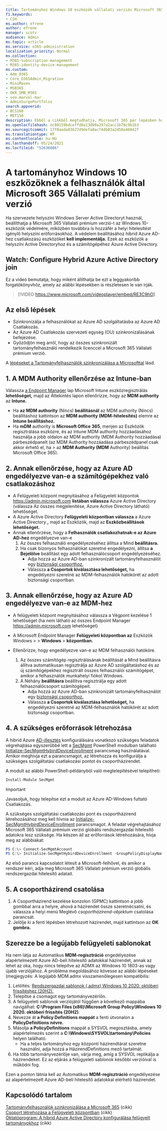 ```yaml
---
title: Tartományhoz Windows 10 eszközök vállalati verziós Microsoft 365 kezelése
f1.keywords:
- CSH
ms.author: efrene
author: efrene
manager: scotv
audience: Admin
ms.topic: article
ms.service: o365-administration
localization_priority: Normal
ms.collection:
- M365-subscription-management
- M365-identity-device-management
ms.custom:
- Adm_O365
- Core_O365Admin_Migration
- MiniMaven
- MSB365
- OKR_SMB_M365
- seo-marvel-mar
- AdminSurgePortfolio
search.appverid:
- BCS160
- MET150
description: Ebből a cikkből megtudhatja, Microsoft 365 pár lépésben hogyan védheti a helyi Active Directoryhoz Windows 10 a helyi Active Directoryhoz Windows 10 eszközét.
ms.openlocfilehash: ec80159bdceffd8a13d09a297a2acc1b78c9b1b3
ms.sourcegitcommit: 17f0aada83627d9defa0acf4db03a2d58e46842f
ms.translationtype: MT
ms.contentlocale: hu-HU
ms.lasthandoff: 05/24/2021
ms.locfileid: "52636086"
---
```

# <a name="enable-domain-joined-windows-10-devices-to-be-managed-by-microsoft-365-business-premium"></a>A tartományhoz Windows 10 eszközöknek a felhasználók által Microsoft 365 Vállalati prémium verzió

Ha szervezete helyszíni Windows Server Active Directoryt használ, beállíthatja a Microsoft 365 Vállalati prémium verzió-t az Windows 10-eszközök védelmére, miközben továbbra is hozzáfér a helyi hitelesítést igénylő helyszíni erőforrásokhoz.
A védelem beállításához hibrid Azure AD-hez csatlakozású eszközöket **kell implementálja.** Ezek az eszközök a helyszíni Active Directoryhoz és a számítógépéhez Azure Active Directory.

## <a name="watch-configure-hybrid-azure-active-directory-join"></a>Watch: Configure Hybrid Azure Active Directory join

Ez a videó bemutatja, hogy miként állíthatja be ezt a leggyakoribb forgatókönyvhöz, amely az alábbi lépésekben is részletesen le van írják.

> [!VIDEO https://www.microsoft.com/videoplayer/embed/RE3C9hO]
  
## <a name="before-you-begin"></a>Az első lépések

- Szinkronizálja a felhasználókat az Azure AD szolgáltatásba az Azure AD Csatlakozás.
- Az Azure AD Csatlakozás szervezeti egység (OU) szinkronizálásának befejezése.
- Győződjön meg arról, hogy az összes szinkronizált tartományfelhasználó rendelkezik licenccel a Microsoft 365 Vállalati prémium verzió.

A [lépéseket a Tartományfelhasználók szinkronizálása a Microsofttal](manage-domain-users.md) lásd.

## <a name="1-verify-mdm-authority-in-intune"></a>1. A MDM Authority ellenőrzése az Intune-ban

Válassza [a Endpoint Manager](https://endpoint.microsoft.com/#blade/Microsoft_Intune_Enrollment/EnrollmentMenu/overview) lap Microsoft Intune eszközregisztrálás **lehetőséget,** majd az Áttekintés  lapon ellenőrizze, hogy az **MDM authority** az **Intune.**

- Ha **az MDM authority** (Nincs) **beállításnál** az MDM authority (Nincs) beállításhoz kattintson az **MDM authority (MDM-hitelesítés)** elemre az **Intune beállításhoz.**
- Ha **mDM** authority is **Microsoft Office 365**, menjen az Eszközök regisztrálása eszközre, és az Intune MDM authority hozzáadásához használja a jobb oldalon az MDM authority (MDM Authority hozzáadása) párbeszédpanelt (az MDM Authority hozzáadása párbeszédpanel csak akkor érhető el, ha  >   az **MDM Authority (MDM** Authority) beállítás Microsoft Office 365).   

## <a name="2-verify-azure-ad-is-enabled-for-joining-computers"></a>2. Annak ellenőrzése, hogy az Azure AD engedélyezve van-e a számítógépekhez való csatlakozáshoz

- A Felügyeleti központ megnyitásához a Felügyeleti központok <a href="https://go.microsoft.com/fwlink/p/?linkid=2024339" target="_blank">https://admin.microsoft.com</a> **listában válassza** Azure Active Directory (válassza Az  összes megjelenítése, Azure Active Directory látható) lehetőséget. 
- A Azure Active Directory **Felügyeleti központban válassza** a Azure Active Directory **,** majd az Eszközök, majd az  **Eszközbeállítások lehetőséget.**
- Annak ellenőrzése, hogy a **Felhasználók csatlakozhatnak-e az Azure AD-hez** engedélyezve van-e 
    1. Az összes felhasználó engedélyezéséhez állítsa a Mind **beállításra.**
    2. Ha csak bizonyos felhasználókat szeretné engedélyezni, állítsa **a Bejelölve** beállítást egy adott felhasználócsoport engedélyezéséhez.
        - Adja hozzá az Azure AD-ban szinkronizált tartományfelhasználót egy [biztonsági csoporthoz.](../admin/create-groups/create-groups.md)
        - Válassza **a Csoportok kiválasztása lehetőséget,** ha engedélyezni szeretné az MDM-felhasználók hatókörét az adott biztonsági csoportban.

## <a name="3-verify-azure-ad-is-enabled-for-mdm"></a>3. Annak ellenőrzése, hogy az Azure AD engedélyezve van-e az MDM-hez

- A felügyeleti központ megnyitásához válassza a Végpont kezelése 1 lehetőséget (ha nem látható az összes Endpoint Manager <a href="https://go.microsoft.com/fwlink/p/?linkid=2024339" target="_blank">https://admin.microsoft.com</a> lehetőséget)   
- A Microsoft Endpoint Manager **Felügyeleti központban az** Eszközök Windows  >    >  **Windows**  >  **központban.**
- Ellenőrizze, hogy engedélyezve van-e az MDM felhasználói hatóköre.

    1. Az összes számítógép regisztrálásának beállítását a Mind beállításra állítva automatikusan regisztrálja az Azure AD szolgáltatáshoz és az új számítógépekhez regisztrált összes felhasználói számítógépet, amikor a felhasználók munkahelyi fiókot Windows. 
    2. A Néhány **beállításra** beállítva regisztrálja egy adott felhasználócsoport számítógépeit.
        -  Adja hozzá az Azure AD-ban szinkronizált tartományfelhasználót egy [biztonsági csoporthoz.](../admin/create-groups/create-groups.md)
        -  Válassza **a Csoportok kiválasztása lehetőséget,** ha engedélyezni szeretné az MDM-felhasználók hatókörét az adott biztonsági csoportban.

## <a name="4-create-the-required-resources"></a>4. A szükséges erőforrások létrehozása 

A hibrid Azure [AD-illesztés](/azure/active-directory/devices/hybrid-azuread-join-managed-domains#configure-hybrid-azure-ad-join) konfigurálására vonatkozó szükséges feladatok végrehajtása egyszerűbbé lett a [SecMgmt](https://www.powershellgallery.com/packages/SecMgmt) PowerShell modulban található [Initialize-SecMgmtHybirdDeviceEnrollment](https://github.com/microsoft/secmgmt-open-powershell/blob/master/docs/help/Initialize-SecMgmtHybirdDeviceEnrollment.md) parancsmag használatával. Amikor meghívja ezt a parancsmagot, az létrehozza és konfigurálja a szükséges szolgáltatási csatlakozási pontot és csoportházirendet.

A modult az alábbi PowerShell-példányból való megtelepítésével telepítheti:

```powershell
Install-Module SecMgmt
```

> [!IMPORTANT]
> Javasoljuk, hogy telepítse ezt a modult az Azure AD-Windows futtató Csatlakozás.

A szükséges szolgáltatási csatlakozási pont és csoportházirend létrehozásához meg kell hívnia az  [Initialize-SecMgmtHybirdDeviceEnrollment](https://github.com/microsoft/secmgmt-open-powershell/blob/master/docs/help/Initialize-SecMgmtHybirdDeviceEnrollment.md) parancsmagot. A feladat végrehajtásához Microsoft 365 Vállalati prémium verzió globális rendszergazdai hitelesítő adatokra lesz szüksége. Ha készen áll az erőforrások létrehozására, hívja meg az alábbiakat:

```powershell
PS C:\> Connect-SecMgmtAccount
PS C:\> Initialize-SecMgmtHybirdDeviceEnrollment -GroupPolicyDisplayName 'Device Management'
```

Az első parancs kapcsolatot létesít a Microsoft-felhővel, és amikor a rendszer kéri, adja meg Microsoft 365 Vállalati prémium verzió globális rendszergazdai hitelesítő adatait.

## <a name="5-link-the-group-policy"></a>5. A csoportházirend csatolása

1. A Csoportházirend kezelése konzolon (GPMC) kattintson a jobb gombbal arra a helyre, ahová a házirendet össze szeretnécsatni, és válassza a helyi menü Meglévő *csoportházirend-objektum* csatolása parancsát.
2. Jelölje ki a fenti lépésben létrehozott házirendet, majd kattintson az **OK gombra.**

## <a name="get-the-latest-administrative-templates"></a>Szerezze be a legújabb felügyeleti sablonokat

Ha nem látja az Automatikus **MDM-regisztráció** engedélyezése alapértelmezett Azure AD-beli hitelesítő adatokkal házirendet, annak az lehet az oka, hogy nincs telepítve az ADMX az Windows 10 1803-as vagy újabb verziójához. A probléma megoldásához kövesse az alábbi lépéseket (megjegyzés: A legújabb MDM.admx visszamenőlegesen kompatibilis:

1.  Letöltés: [Rendszergazdai sablonok (.admx) Windows 10 2020. októberi frissítéshez (20H2).](https://www.microsoft.com/download/102157)
2.  Telepítse a csomagot egy tartományvezérlőn.
3.  A felügyeleti sablonok verziójától függően a következő mappába navigálhat: **C:\Program Files (x86)\Microsoft Group Policy\Windows 10 2020. októberi frissítés (20H2)**.
4.  Nevezze át **a Policy Definitions mappát** a fenti útvonalon a **PolicyDefinitions névre.**
5.  Másolja **a PolicyDefinitions** mappát a SYSVOL megosztásba, amely alapértelmezés szerint a **C:\Windows\SYSVOL\tartomány\Policies** helyen található. 
    -   Ha a teljes tartományhoz egy központi házirendtárat szeretne használni, adja hozzá a HázirendDefinitions mező tartalmát.
6.  Ha több tartományvezérlője van, várja meg, amíg a SYSVOL replikálja a házirendeket. Ez az eljárás a felügyeleti sablonok későbbi verzióival is működni fog.

Ezen a ponton látnia kell az Automatikus **MDM-regisztráció** engedélyezése az alapértelmezett Azure AD-beli hitelesítő adatokkal elérhető házirendet.

## <a name="related-content"></a>Kapcsolódó tartalom

[Tartományfelhasználók szinkronizálása a Microsoft 365](manage-domain-users.md) (cikk)\
[Csoport létrehozása a Felügyeleti központban](../admin/create-groups/create-groups.md) (cikk)\
[Oktatóprogram: A hibrid Azure Active Directory konfigurálása felügyelt tartományokhoz](/azure/active-directory/devices/hybrid-azuread-join-managed-domains.md) (cikk)